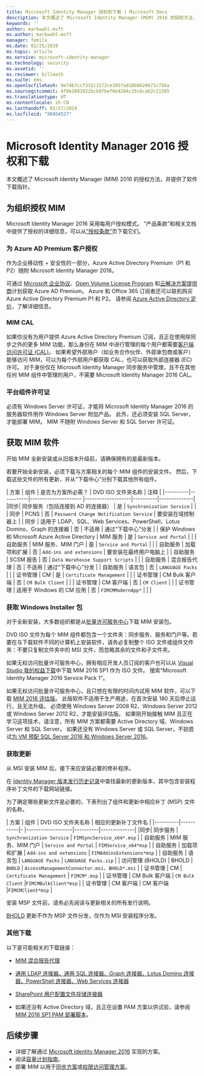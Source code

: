 ```yaml
---
title: Microsoft Identity Manager 授权和下载 | Microsoft Docs
description: 本文概述了 Microsoft Identity Manager (MIM) 2016 的授权方法，并提供了软件下载指针。
keywords: ''
author: markwahl-msft
ms.author: markwahl-msft
manager: femila
ms.date: 02/25/2019
ms.topic: article
ms.service: microsoft-identity-manager
ms.technology: security
ms.assetid: ''
ms.reviewer: billmath
ms.suite: ems
ms.openlocfilehash: 9e74b7ccf332c1572ce395fad18b8629673c756a
ms.sourcegitcommit: 4f0b2883922bcb8fbef6b4284c35c6ca62c11565
ms.translationtype: HT
ms.contentlocale: zh-CN
ms.lasthandoff: 02/27/2019
ms.locfileid: "56954527"
---
```

# <a name="microsoft-identity-manager-2016-licensing-and-downloads"></a>Microsoft Identity Manager 2016 授权和下载

本文概述了 Microsoft Identity Manager (MIM) 2016 的授权方法，并提供了软件下载指针。

## <a name="licensing-mim-for-your-organization"></a>为组织授权 MIM

Microsoft Identity Manager 2016 采用每用户授权模式。  “产品条款”和相关文档中提供了授权的详细信息，可以从[“授权条款”](https://www.microsoft.com/en-us/licensing/product-licensing/products.aspx)页下载它们。

### <a name="licensing-for-azure-ad-premium-customers"></a>为 Azure AD Premium 客户授权

作为企业移动性 + 安全性的一部分，Azure Active Directory Premium（P1 和 P2）随附 Microsoft Identity Manager 2016。

可通过 [Microsoft 企业协议](https://www.microsoft.com/en-us/licensing/licensing-programs/enterprise.aspx)、[Open Volume License Program](https://www.microsoft.com/en-us/licensing/licensing-programs/open-license.aspx) 和[云解决方案提供商](https://go.microsoft.com/fwlink/?LinkId=614968&clcid=0x409)计划获取 Azure AD Premium。 Azure 和 Office 365 订阅者还可以联机购买 Azure Active Directory Premium P1 和 P2。  请参阅 [Azure Active Directory 定价](https://azure.microsoft.com/en-us/pricing/details/active-directory/)，了解详细信息。

### <a name="mim-cals"></a>MIM CAL

如果你没有为用户提供 Azure Active Directory Premium 订阅，且正在使用除同步之外的更多 MIM 功能，那么身份在 MIM 中进行管理的每个用户都需要[客户端访问许可证 (CAL)](https://www.microsoft.com/en-us/licensing/product-licensing/client-access-license.aspx)。 如果希望外部用户（如业务合作伙伴、外部承包商或客户）能够访问 MIM，可以为每个外部用户都获取 CAL，也可以获取外部连接器 (EC) 许可。 对于身份仅在 Microsoft Identity Manager 同步服务中管理，且不在其他任何 MIM 组件中管理的用户，不需要 Microsoft Identity Manager 2016 CAL。

### <a name="licenses-for-platform-components"></a>平台组件许可证

必须有 Windows Server 许可证，才能将 Microsoft Identity Manager 2016 的服务器软件用作 Windows Server 附加产品。 此外，还必须安装 SQL Server，才能部署 MIM。  MIM 不随附 Windows Server 和 SQL Server 许可证。

## <a name="obtaining-mim-software"></a>获取 MIM 软件

开始 MIM 全新安装或从旧版本升级前，请确保拥有的是最新版本。

若要开始全新安装，必须下载与方案相关的每个 MIM 组件的安装文件。 然后，下载这些文件的所有更新，并从“下载中心”分别下载其他所有组件。


| 方案 | 组件 | 是否为方案所必需？ | DVD ISO 文件夹名称 | 注释 |
|----------|-----------|---------------------   |-------------------|----------|--------------|
|同步| 同步服务（包括连接到 AD 的连接器） | 是 | `Synchronization Service` | |
| 同步 | PCNS | 否 | `Password Change Notification Service` |  要安装在域控制器上 |
| 同步 | 适用于 LDAP、SQL、Web Services、PowerShell、Lotus Domino、Graph 的连接器 | 否 | 不适用 | 通过“下载中心”分发 |
| 保护 Windows 和 Microsoft Azure Active Directory | MIM 服务 | 是 | `Service and Portal` | |
| 自助服务 | MIM 服务、MIM 门户 | 是 | `Service and Portal` | |
| 自助服务 | 加载项和扩展 | 否 | `Add-ins and extensions` | 要安装在最终用户电脑上 |
| 自助服务 | SCSM 报告 | 否 | `Data Warehouse Support Scripts` | |
| 自助服务 | 混合报告代理 | 否 | 不适用 | 通过“下载中心”分发 |
| 自助服务 | 语言包 | 否 | `LANGUAGE Packs` | |
| 证书管理 | CM | 是 | `Certificate Management` | |
| 证书管理 | CM Bulk 客户端 | 否 | `CM Bulk Client` | |
| 证书管理 | CM 客户端 | 否 | `CM Client`  | |
| 证书管理 | 适用于 Windows 的 CM 应用 | 否 | `FIMCMModernApp*` | | |

### <a name="obtaining-windows-installer-packages"></a>获取 Windows Installer 包

对于全新安装，大多数组织都是从[批量许可服务中心](https://www.microsoft.com/licensing/servicecenter/default.aspx)下载 MIM 安装包。 


DVD ISO 文件为每个 MIM 组件都包含一个文件夹：同步服务、服务和门户等。若要在与下载软件不同的计算机上安装软件，请务必复制整个 ISO 文件或组件文件夹：不要只复制文件夹中的 MSI 文件，而忽略其余的文件和子文件夹。

如果无权访问批量许可服务中心，拥有相应开发人员订阅的客户也可以从 [Visual Studio 我的权益下载](https://my.visualstudio.com/Downloads?q=Microsoft%20Identity%20Manager%202016%20with%20Service%20Pack%201&pgroup=)中下载 MIM 2016 SP1 作为 ISO 文件。  搜索“Microsoft Identity Manager 2016 Service Pack 1”。  

如果无权访问批量许可服务中心，且只想在有限的时间内试用 MIM 软件，可以下载 [MIM 2016 评估版](https://www.microsoft.com/en-us/download/details.aspx?id=48244)。 此版软件不适用于生产用途，在首次安装 180 天后停止运行，且无法升级。 必须使用 Windows Server 2008 R2、Windows Server 2012 或 Windows Server 2012 R2，才能安装评估版。  如果刚开始接触 MIM 且正在学习这项技术，请注意，所有 MIM 方案都需要 Active Directory 域、Windows Server 和 SQL Server。 如果还没有 Windows Server 或 SQL Server，不妨尝试[为 VM 预配 SQL Server 2016 和 Windows Server 2016](https://azure.microsoft.com/en-us/blog/azure-images-sql-server-2016-on-windows-server-2016/)。

### <a name="obtaining-updates"></a>获取更新

从 MSI 安装 MIM 后，接下来应安装必要的修补程序。

在 [Identity Manager 版本发行历史记录](./reference/version-history.md)中查找最新的更新版本，其中包含安装程序补丁文件的下载网站链接。

为了确定哪些更新文件是必要的，下表列出了组件和更新中相应补丁 (MSP) 文件的名称。

| 方案 | 组件 | DVD ISO 文件夹名称 | 相应的更新补丁文件名 |
|----------|-----------|-   |-------------------|----------|--------------|
|同步| 同步服务 | `Synchronization Service` | `FIMSyncService_x64*.msp` |
| 自助服务 | MIM 服务、MIM 门户 | `Service and Portal` | `FIMService_x64*msp` |
| 自助服务 | 加载项和扩展 | `Add-ins and extensions` | `FIMAddinsExtensions*msp` |
| 自助服务 | 语言包 | `LANGUAGE Packs` | `LANGUAGE Packs.zip` |
| 访问管理 (BHOLD) | BHOLD | `BHOLD` | `AccessManagementConnector.msi`、`BHOLD*.msi` |
| 证书管理 | CM |  `Certificate Management` | `FIMCM*.msp` |
| 证书管理 | CM Bulk 客户端 |  `CM Bulk Client` |`FIMCMBulkClient*msp` |
| 证书管理 | CM 客户端 | CM 客户端 |`FIMCMClient*msp` |

安装 MSP 文件前，请务必先阅读与更新相关的所有发行说明。

[BHOLD](https://www.microsoft.com/en-us/download/details.aspx?id=55950) 更新不作为 MSP 文件分发，仅作为 MSI 安装程序分发。

### <a name="additional-downloads"></a>其他下载

以下是可能相关的下载链接：

- [MIM 混合报告代理](https://www.microsoft.com/download/details.aspx?id=55112)

- [通用 LDAP 连接器、通用 SQL 连接器、Graph 连接器、Lotus Domino 连接器、PowerShell 连接器、Web Services 连接器](http://go.microsoft.com/fwlink/?LinkId=717495)

- [SharePoint 用户配置文件存储连接器](https://www.microsoft.com/en-us/download/details.aspx?id=41164)

- 如果还没有 Active Directory 域，且正在设置 PAM 方案以供试验，请参阅 [MIM 2016 SP1 PAM 部署脚本](sp1-deployment-scripts.md)。

## <a name="next-steps"></a>后续步骤

- 详细了解通过 [Microsoft Identity Manager 2016](microsoft-identity-manager-2016.md) 实现的方案。
- 阅读[容量计划指南](capacity-planning-guide.md)。
- 部署 MIM 以用于[同步方案](microsoft-identity-manager-deploy.md)或[权限访问管理方案](./pam/privileged-identity-management-for-active-directory-domain-services.md)。

